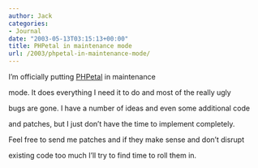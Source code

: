 ```yaml
---
author: Jack
categories:
- Journal
date: "2003-05-13T03:15:13+00:00"
title: PHPetal in maintenance mode
url: /2003/phpetal-in-maintenance-mode/
---
```


I’m officially putting [PHPetal][1] in maintenance

mode. It does everything I need it to do and most of the really ugly

bugs are gone. I have a number of ideas and even some additional code

and patches, but I just don’t have the time to implement completely.

Feel free to send me patches and if they make sense and don’t disrupt

existing code too much I’ll try to find time to roll them in.

 [1]: //www.jackbaty.com/apps/phpetal/
